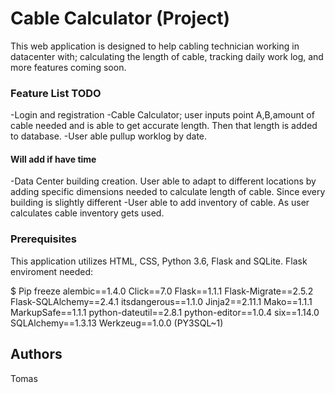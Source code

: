 # Cable Calculator (Project)

This web application is designed to help cabling technician working in datacenter with; calculating the length of cable, tracking daily work log, and more features coming soon. 

### Feature List TODO

-Login and registration
-Cable Calculator; user inputs point A,B,amount of cable needed and is able to get accurate length. Then that length is added to database.
-User able pullup worklog by date. 

#### Will add if have time
-Data Center building creation. User able to adapt to different locations by adding specific dimensions needed to calculate length of cable. Since every building is slightly different
-User able to add inventory of cable. As user calculates cable inventory gets used. 

### Prerequisites

This application utilizes HTML, CSS, Python 3.6, Flask and SQLite.
Flask enviroment needed:

$ Pip freeze
alembic==1.4.0
Click==7.0
Flask==1.1.1
Flask-Migrate==2.5.2
Flask-SQLAlchemy==2.4.1
itsdangerous==1.1.0
Jinja2==2.11.1
Mako==1.1.1
MarkupSafe==1.1.1
python-dateutil==2.8.1
python-editor==1.0.4
six==1.14.0
SQLAlchemy==1.3.13
Werkzeug==1.0.0
(PY3SQL~1)

## Authors

Tomas

